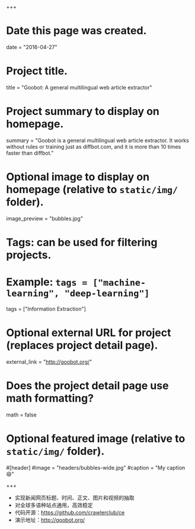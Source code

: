 +++
# Date this page was created.
date = "2016-04-27"

# Project title.
title = "Goobot: A general multilingual web article extractor"

# Project summary to display on homepage.
summary = "Goobot is a general multilingual web article extractor. It works without rules or training just as diffbot.com, and it is more than 10 times faster than diffbot."

# Optional image to display on homepage (relative to `static/img/` folder).
image_preview = "bubbles.jpg"

# Tags: can be used for filtering projects.
# Example: `tags = ["machine-learning", "deep-learning"]`
tags = ["Information Extraction"]

# Optional external URL for project (replaces project detail page).
external_link = "http://goobot.org/"

# Does the project detail page use math formatting?
math = false

# Optional featured image (relative to `static/img/` folder).
#[header]
#image = "headers/bubbles-wide.jpg"
#caption = "My caption :smile:"

+++

* 实现新闻网页标题、时间、正文、图片和视频的抽取
* 对全球多语种站点通用，高效稳定
* 代码开源：https://github.com/crawlerclub/ce
* 演示地址：http://goobot.org/
